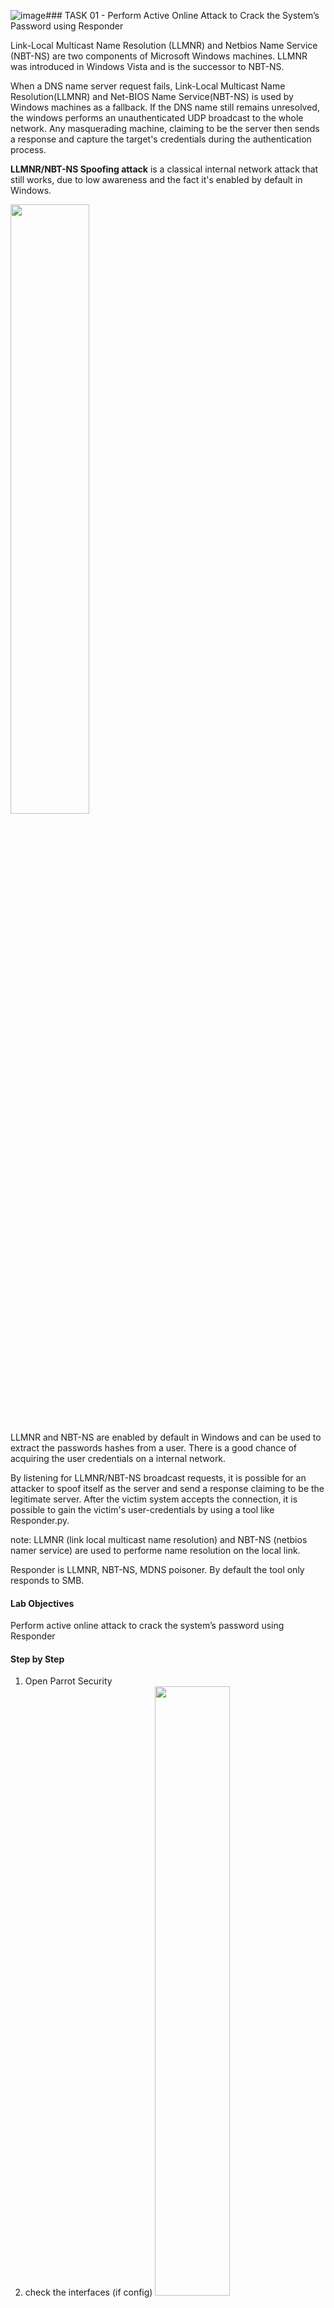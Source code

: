 ![image](https://github.com/user-attachments/assets/4bd15b93-88a9-4a01-8b4d-0ff8672538bb)### TASK 01 - Perform Active Online Attack to Crack the System’s Password using Responder

Link-Local Multicast Name Resolution (LLMNR) and Netbios Name Service (NBT-NS) are two components of Microsoft Windows machines.  LLMNR was introduced in Windows Vista and is the successor to NBT-NS.

When a DNS name server request fails, Link-Local Multicast Name Resolution(LLMNR) and Net-BIOS Name Service(NBT-NS) is used by Windows machines as a fallback. If the DNS name still remains unresolved, the windows performs an unauthenticated UDP broadcast to the whole network. Any masquerading machine, claiming to be the server then sends a response and capture the target's credentials during the authentication process.

**LLMNR/NBT-NS Spoofing attack** is a classical internal network attack that still works, due to low awareness and the fact it's enabled by default in Windows.

<img src="https://www.verifyit.nl/wp/wp-content/uploads/2016/12/llmnr_poison1.jpg" height=50%>

LLMNR and NBT-NS are enabled by default in Windows and can be used to extract the passwords hashes from a user. There is a good chance of acquiring the user credentials on a internal network.

By listening for LLMNR/NBT-NS broadcast requests, it is possible for an attacker to spoof itself as the server and send a response claiming to be the legitimate server. After the victim system accepts the connection, it is possible to gain the victim's user-credentials by using a tool like Responder.py.

note: 
LLMNR (link local multicast name resolution) and NBT-NS (netbios namer service) are used to performe name resolution on the local link.

Responder is LLMNR, NBT-NS, MDNS poisoner. By default the tool only responds to SMB.

#### Lab Objectives
Perform active online attack to crack the system’s password using Responder

#### Step by Step
 1. Open Parrot Security
 2. check the interfaces (if config)
    <img src="https://github.com/user-attachments/assets/9a25debd-1623-4ea5-b7a4-b8df621a32c4" height=50%>
 3. Run **sudo reponder -I eth0**
    <img src="https://github.com/user-attachments/assets/fe43d4de-01df-4d23-86c0-ce4d409a1690" height=50%>
    notes:
    -I: specifies the interface (here, eth0). However, the network interface might be different in your machine, to check the interface issue ifconfig command.
 4. Responder starts listening to the network interface for events, as shown in the screenshot.
    <img src="https://github.com/user-attachments/assets/9016fe73-c09e-48f6-b522-784735e06814" height=50%>
 5. Open Windows 11
 6. Click Windows and Run \\CEH-Tools
    <img src="https://github.com/user-attachments/assets/26328705-e4d1-4b4d-8649-aeb67420c103" height=50%>
 7. Open Parrot Security
 8. Responder Capture Windows 11 login user hash password
    <img src="https://github.com/user-attachments/assets/98d2f3b8-591b-47aa-b10c-be3c56e78f29" height=50%>
    notes:
    By default, Responder stores the logs in /usr/share/responder/logs
 9. Copy hash value
    <img src="https://github.com/user-attachments/assets/b21fae20-5cbe-4b3c-b487-49024d6d0094" height=50%>
10. Paste hash value and run **pluma hash.txt**
    <img src="https://github.com/user-attachments/assets/07c2a3a2-6277-4dd6-81c5-4f1ba0187d1f" height=50%> 
11. Run **john hash.txt**
    <img src="https://github.com/user-attachments/assets/137e76b2-b52f-401a-b815-ddabdd74b7f5" height=50%>

##### Question 6.1.1.1
Run the Responder tool on the Parrot Security machine and find the NTLM hash for the user Jason on Windows 11. Simulate the user Jason (user: Jason and password: qwerty) on the Windows 11 machine. Enter the option that specifies the interface while running the Responder tool.
**Answer: -I**

### TASK 02 - Gain Access to a Remote System using Reverse Shell Generator
#### Lab Objectives
Gain access to a remote system using Reverse Shell Generator

#### Step by Step
 1. Open Parrot
 2. Run **docker run -d -p 80:80 reverse_shell_generator**
    <img url="https://github.com/user-attachments/assets/34083a8e-3b78-43f4-8303-d69a032e56a6" heigth=50%>
    notes:
    If you receive an error run **service apache2 stop** command and perform Step#2 again
 3. launch browser localhost, Type IP **10.10.1.14** Port **4444**, **MSFVenom**
    <img src="https://github.com/user-attachments/assets/88d7375a-96cb-4743-b448-5473117f7f68" height=50%>
    notes:
    Here, we are selecting Windows Meterpreter Staged Reverse TCP (x64) from MSFVenom section to generate payload.
 5. Enter Payload
    <img src="https://github.com/user-attachments/assets/2a03255a-c3cd-47e8-ba61-43a4edd6d7d0" height=50%>
 6. Copy listener msfconsole as Type from the drop-down under Listener
    <img src="https://github.com/user-attachments/assets/135923b2-e9a3-479d-82c1-66ed94b16e88" height=50%>
 7. Click **Place** to attacker and copy **reverse.exe**
   <img src="https://github.com/user-attachments/assets/4f09e974-34c3-47f8-aa84-3c7a5f5706f5" height=50%>
 8. Click the Places menu present at the top of the Desktop and select Network.
 9. type smb://10.10.1.11 and press Enter to access Windows 11 shared folders.
 10. The security pop-up appears; enter the Windows 11 machine credentials (Admin/Pa$$w0rd) and click Connect.
 11. The Windows shares on 10.10.1.11 window appears; double-click the CEH-Tools folder.
     <img src="https://github.com/user-attachments/assets/fe56999f-187c-4282-adfc-25a4cf083d12" height=50%>
 12. Paste **reverse.exe**
 13. Open Windows and navigate to E:\CEH-Tools\CEHv13 Module 06 System Hacking, copy **reverse.exe** to dekstop
     <img src="https://github.com/user-attachments/assets/8d44f245-40ca-414b-8f20-9f8bc80c7e00" height=50%>
 15. Double click **reverse.exe**
 16. Open Parrot, session has been created
     <img src="https://github.com/user-attachments/assets/dc8a61eb-964c-438a-92f0-a4169c8e49b6" height=50%>
 17. 
 18. 
Perform buffer overflow attack to gain access to a remote system

